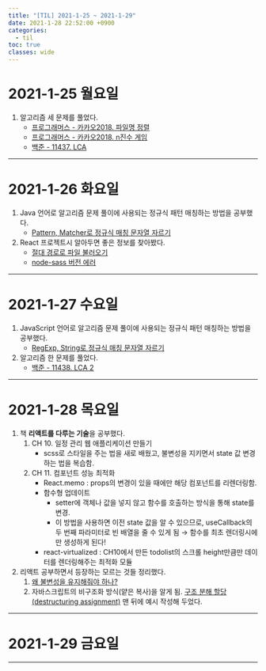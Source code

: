 ```yaml
---
title: "[TIL] 2021-1-25 ~ 2021-1-29"
date: 2021-1-28 22:52:00 +0900
categories:
  - til
toc: true
classes: wide
---
```


# 2021-1-25 월요일

1. 알고리즘 세 문제를 풀었다.
   - [프로그래머스 - 카카오2018. 파일명 정렬](http://ddb8036631.github.io/programmers/프로그래머스_카카오2018_파일명-정렬)
   - [프로그래머스 - 카카오2018. n진수 게임](http://ddb8036631.github.io/programmers/프로그래머스_카카오2018_n진수-게임)
   - [백준 - 11437. LCA](http://ddb8036631.github.io/boj/11437_LCA)

---

# 2021-1-26 화요일

1. Java 언어로 알고리즘 문제 풀이에 사용되는 정규식 패턴 매칭하는 방법을 공부했다.
   - [Pattern, Matcher로 정규식 매칭 문자열 자르기](http://ddb8036631.github.io/java/Java_Pattern,-Matcher로-정규식-매칭-문자열-자르기)
2. React 프로젝트시 알아두면 좋은 정보를 찾아봤다.
   - [절대 경로로 파일 불러오기](http://ddb8036631.github.io/react/React_절대-경로로-파일-불러오기)
   - [node-sass 버전 에러](http://ddb8036631.github.io/react/React_node-sass-버전-에러)

---

# 2021-1-27 수요일

1. JavaScript 언어로 알고리즘 문제 풀이에 사용되는 정규식 패턴 매칭하는 방법을 공부했다.
   - [RegExp, String로 정규식 매칭 문자열 자르기](http://ddb8036631.github.io/javascript/JS_RegExp,-String으로-정규식-매칭-문자열-자르기)
2. 알고리즘 한 문제를 풀었다.
   - [백준 - 11438. LCA 2](http://ddb8036631.github.io/boj/11438_LCA-2)

---

# 2021-1-28 목요일

1. 책 **리액트를 다루는 기술**을 공부했다.
   1. CH 10. 일정 관리 웹 애플리케이션 만들기
      - scss로 스타일을 주는 법을 새로 배웠고, 불변성을 지키면서 state 값 변경하는 법을 복습함.
   2. CH 11. 컴포넌트 성능 최적화
      - React.memo : props의 변경이 있을 때에만 해당 컴포넌트를 리렌더링함.
      - 함수형 업데이트
        - setter에 객체나 값을 넣지 않고 함수를 호출하는 방식을 통해 state를 변경.
        - 이 방법을 사용하면 이전 state 값을 알 수 있으므로, useCallback의 두 번째 파라미터로 빈 배열을 줄 수 있게 됨 → 함수를 최초 렌더링시에만 생성하게 된다!
      - react-virtualized : CH10에서 만든 todolist의 스크롤 height만큼만 데이터를 렌더링해주는 최적화 모듈
2. 리액트 공부하면서 등장하는 모르는 것들 정리했다.
   1. [왜 불변성을 유지해줘야 하나?](http://ddb8036631.github.io/react/React_왜-불변성을-유지해줘야-하나?)
   2. 자바스크립트의 비구조화 방식(얕은 복사)을 알게 됨. [구조 분해 할당(destructuring assignment)](http://ddb8036631.github.io/javascript/JS_구조-분해-할당(destructuring-assignment)) 맨 뒤에 예시 작성해 두었다.

---

# 2021-1-29 금요일

---